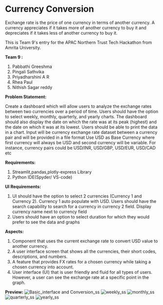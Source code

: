 # Currency Conversion
Exchange rate is the price of one currency in terms of another currency. A currency appreciates if it takes more of another currency to buy it and depreciates if it takes less of another currency to buy it.



This is Team 9's entry for the APAC Northern Trust Tech Hackathon from Amrita University.

**Team 9 :**
1. Pabbathi Greeshma 
2. Pingali Sathvika
3. Priyadharshini A R
4. Rhea Paul
5. Nithish Sagar reddy


**Problem Statement:**

Create a dashboard which will allow users to analyze the exchange rates between two currencies
over a period of time. Users should have the option to select weekly, monthly, quarterly, and yearly
charts. The dashboard should also display the date on which the rate was at its peak (highest) and
the date on which it was at its lowest. Users should be able to print the data in a chart. Input will be
currency exchange rate dataset between a currency pair and will be provided in a file format
Use USD as Base Currency where first currency will always be USD and second currency will be
variable. For instance, currency pairs could be USD/INR, USD/GBP, USD/EUR, USD/CAD etc

**Requirements:**

1. Streamlit,pandas,plotly-express Library
2. Python IDE(Spyder/ VS-code)


**UI Requirements:**

1. UI should have the option to select 2 currencies (Currency 1 and Currency 2). Currency 1
auto populate with USD. Users should have the search capability to search for a currency in
currency 2 field. Display currency name next to currency field
2. Users should have an option to select duration for which they would prefer to see the data
and graphs


**Aspects:**

1. Component that uses the current exchange rate to convert USD value to another currency.
2. A user interface screen that shows all the currencies, their short codes, descriptions, and numbers.
3. A feature that provides FX rates for a chosen currency while taking a chosen currency into account.
4. User interface (UI) that is user friendly and fluid for all types of users.
   However, a user can see the exchange rate at a specific point in the graph.


**Preview:**
![Basic_interface and Conversion_ss](https://user-images.githubusercontent.com/94822146/200827249-3b82eb82-2b22-47a1-aa76-f70d4a3cd4ec.png)
![weekly_ss](https://user-images.githubusercontent.com/94822146/200827219-cb080276-db3b-4da2-b1eb-593cfee1b0dd.png)
![monthly_ss](https://user-images.githubusercontent.com/94822146/200827184-db9ad871-48a5-41eb-9d89-1dc672465ff6.png)
![quarterly_ss](https://user-images.githubusercontent.com/94822146/200827236-567d3826-b62c-43d7-aad1-9a93df2e558a.png)
![yearly_ss](https://user-images.githubusercontent.com/94822146/200827084-9e323158-65a8-4739-8308-60fb8f04bdac.png)


